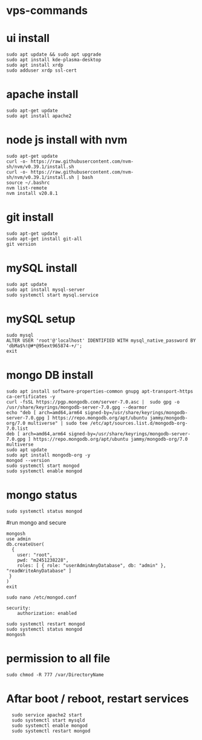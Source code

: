 # vps-commands

# ui install
```
sudo apt update && sudo apt upgrade
sudo apt install kde-plasma-desktop
sudo apt install xrdp
sudo adduser xrdp ssl-cert

```

# apache install

```
sudo apt-get update
sudo apt install apache2
```

# node js install with nvm
```
sudo apt-get update
curl -o- https://raw.githubusercontent.com/nvm-sh/nvm/v0.39.1/install.sh
curl -o- https://raw.githubusercontent.com/nvm-sh/nvm/v0.39.1/install.sh | bash
source ~/.bashrc
nvm list-remote
nvm install v20.8.1

```

# git install
```
sudo apt-get update
sudo apt-get install git-all
git version

```

# mySQL install
```
sudo apt update
sudo apt install mysql-server
sudo systemctl start mysql.service
```

# mySQL setup
```
sudo mysql
ALTER USER 'root'@'localhost' IDENTIFIED WITH mysql_native_password BY 'dbMa$%!@#*@95ext965874-+/';
exit
```

# mongo DB install
```
sudo apt install software-properties-common gnupg apt-transport-https ca-certificates -y
curl -fsSL https://pgp.mongodb.com/server-7.0.asc |  sudo gpg -o /usr/share/keyrings/mongodb-server-7.0.gpg --dearmor
echo "deb [ arch=amd64,arm64 signed-by=/usr/share/keyrings/mongodb-server-7.0.gpg ] https://repo.mongodb.org/apt/ubuntu jammy/mongodb-org/7.0 multiverse" | sudo tee /etc/apt/sources.list.d/mongodb-org-7.0.list
deb [ arch=amd64,arm64 signed-by=/usr/share/keyrings/mongodb-server-7.0.gpg ] https://repo.mongodb.org/apt/ubuntu jammy/mongodb-org/7.0 multiverse
sudo apt update
sudo apt install mongodb-org -y
mongod --version
sudo systemctl start mongod
sudo systemctl enable mongod

```

# mongo status 
```
sudo systemctl status mongod
```

#run mongo and secure 
```
mongosh
use admin
db.createUser(
  {
    user: "root",
    pwd: "m2451238228",
    roles: [ { role: "userAdminAnyDatabase", db: "admin" }, "readWriteAnyDatabase" ]
 }
)
exit
```
```
sudo nano /etc/mongod.conf
```
```
security:
    authorization: enabled
```
```
sudo systemctl restart mongod
sudo systemctl status mongod
mongosh
```


# permission to all file

```
sudo chmod -R 777 /var/DirectoryName
```

# Aftar boot / reboot, restart services

``` 
  sudo service apache2 start
  sudo systemctl start mysqld
  sudo systemctl enable mongod
  sudo systemctl restart mongod
```

